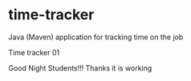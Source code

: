 # time-tracker
Java (Maven) application for tracking time on the job

Time tracker 01

Good Night Students!!!
Thanks
it is working
